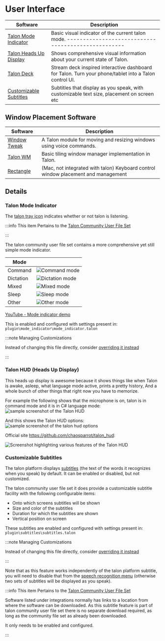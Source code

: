 # User Interface

| Software                                                     | Description                                                                                           |
| ------------------------------------------------------------ | ----------------------------------------------------------------------------------------------------- |
| [Talon Mode Indicator](#talon-mode-indicator)                | Basic visual indicator of the current talon mode. --------------------------------------------------- |
| [Talon Heads Up Display](#talon-hud-heads-up-display)        | Shows comprehensive visual information about your current state of Talon.                             |
| [Talon Deck](https://github.com/AndreasArvidsson/talon-deck) | Stream deck inspired interactive dashboard for Talon. Turn your phone/tablet into a Talon control UI. |
| [Customizable Subtitles](#customizable-subtitles)            | Subtitles that display as you speak, with customizable text size, placement on screen etc             |

## Window Placement Software

| Software                                                         | Description                                                                       |
| ---------------------------------------------------------------- | --------------------------------------------------------------------------------- |
| [Window Tweak](https://github.com/codecat555/talon-window-tweak) | A Talon module for moving and resizing windows using voice commands.              |
| [Talon WM](https://github.com/lunixbochs/talon_wm)               | Basic tiling window manager implementation in Talon.                              |
| [Rectangle](https://github.com/rxhanson/Rectangle)               | (Mac, not integrated with talon) Keyboard control window placement and management |

## Details

### Talon Mode Indicator

The [talon tray icon](/docs/Basic%20Usage/talon-ui.md#talon-tray-icon) indicates whether or not talon is listening.

:::info This item Pertains to the [Talon Community User File Set](/docs/Resource%20Hub/terminology.md)

:::

The talon community user file set contains a more comprehensive yet still simple mode indicator.

| Mode      |                                                                               |
| --------- | ----------------------------------------------------------------------------- |
| Command   | <img src="/img/talon_ui/mode_indicator/command.png" alt="Command mode" />     |
| Dictation | <img src="/img/talon_ui/mode_indicator/dictation.png" alt="Dictation mode" /> |
| Mixed     | <img src="/img/talon_ui/mode_indicator/mixed.png" alt="Mixed mode" />         |
| Sleep     | <img src="/img/talon_ui/mode_indicator/sleep.png" alt="Sleep mode" />         |
| Other     | <img src="/img/talon_ui/mode_indicator/other.png" alt="Other mode" />         |

[YouTube - Mode indicator demo](https://youtu.be/1lqtfM4vvH4)

This is enabled and configured with settings present in:
`plugin\mode_indicator\mode_indicator.talon`

:::note Managing Customizations

Instead of changing this file directly, consider [overriding it instead](/docs/Customization/managing-customizations.md#overriding-cleanly)

:::

### Talon HUD (Heads Up Display)

This heads up display is awesome because it shows things like when Talon is awake, asleep, what language mode active, prints a pretty history, And a whole bunch of other things that right now you have to memorize.

For example the following shows that the microphone is on, talon is in command mode and it is in C# language mode:
<img src="/img/integrations/talon_hud/talon_hud_cs.png/"
     alt="sample screenshot of the Talon HUD"
/>

And this shows the Talon HUD options:
<img src="/img/integrations/talon_hud/talon_hud_options.png/"
     alt="sample screenshot of the talon hud options"
/>

Official site https://github.com/chaosparrot/talon_hud:

<img src="https://github.com/chaosparrot/talon_hud/blob/master/docs/intro.png?raw=true"
     alt="Screenshot highlighting various features of the Talon HUD"
 />

### Customizable Subtitles

The talon platform displays [subtitles](/docs/Basic%20Usage/talon-ui.md#talon-subtitles) (the text of the words it recognizes when you speak) by default.
It can be enabled or disabled, but not customized.

The talon community user file set it does provide a customizable subtitle facility with the following configurable items:

- Onto which screens subtitles will be shown
- Size and color of the subtitles
- Duration for which the subtitles are shown
- Vertical position on screen

These subtitles are enabled and configured with settings present in:
`plugin\subtitles\subtitles.talon`

:::note Managing Customizations

Instead of changing this file directly, consider [overriding it instead](/docs/Customization/managing-customizations.md#overriding-cleanly)

:::

Note that as this feature works independently of the talon platform subtitle, you will need to
disable that from the [speech recognition menu](/docs/Basic%20Usage/talon-ui.md#speech-recognition-menu)
(otherwise two sets of subtitles will be displayed as you speak).

:::info This item Pertains to the [Talon Community User File Set](/docs/Resource%20Hub/terminology.md)

Software listed under integrations normally has links to a location from where the software can be downloaded.
As this subtitle feature is part of talon community user file set there is no separate download required,
as long as the community file set as already been downloaded.

It only needs to be enabled and configured.

:::
